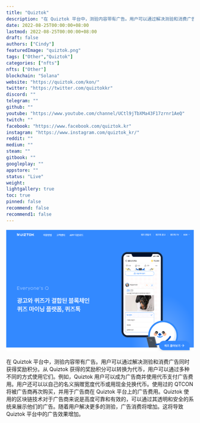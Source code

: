 ```yaml
---
title: "Quiztok"
description: "在 Quiztok 平台中，测验内容带有广告。用户可以通过解决测验和消费广告同时获得奖励积分。从 Quiztok 获得的奖励积分可以转换为代币，用户可以通过多种不同的方式使用它们。例如，Quiztok 用户可以成为广告商并使用代币支付广告费用。"
date: 2022-08-25T00:00:00+08:00
lastmod: 2022-08-25T00:00:00+08:00
draft: false
authors: ["Cindy"]
featuredImage: "quiztok.png"
tags: ["Other","Quiztok"]
categories: ["nfts"]
nfts: ["Other"]
blockchain: "Solana"
website: "https://quiztok.com/kon/"
twitter: "https://twitter.com/quiztokkr"
discord: ""
telegram: ""
github: ""
youtube: "https://www.youtube.com/channel/UCtl9jTbXMa43F17zrnr1AeQ"
twitch: ""
facebook: "https://www.facebook.com/quiztok.kr"
instagram: "https://www.instagram.com/quiztok_kr/"
reddit: ""
medium: ""
steam: ""
gitbook: ""
googleplay: ""
appstore: ""
status: "Live"
weight: 
lightgallery: true
toc: true
pinned: false
recommend: false
recommend1: false
---
```

![NFT](image-20220824172333582.png)

在 Quiztok 平台中，测验内容带有广告。用户可以通过解决测验和消费广告同时获得奖励积分。从 Quiztok 获得的奖励积分可以转换为代币，用户可以通过多种不同的方式使用它们。例如，Quiztok 用户可以成为广告商并使用代币支付广告费用。用户还可以以自己的名义捐赠宽度代币或用现金兑换代币。使用过的 QTCON 将被广告商再次购买，并用于广告商在 Quiztok 平台上的广告费用。Quiztok 使用的区块链技术对于广告商来说是高度可靠和有效的，可以通过其透明和安全的系统来展示他们的广告。随着用户解决更多的测验，广告消费将增加。这将导致 Quiztok 平台中的广告效果增加。
